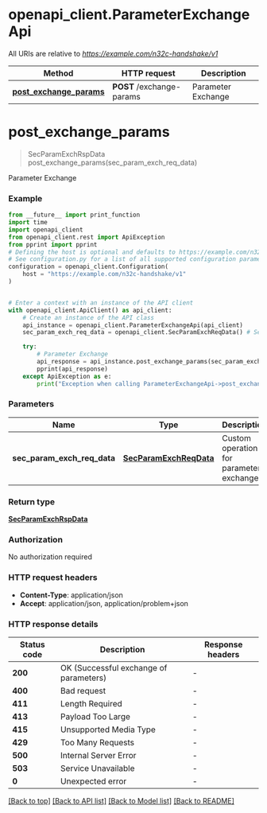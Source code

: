 # openapi_client.ParameterExchangeApi

All URIs are relative to *https://example.com/n32c-handshake/v1*

Method | HTTP request | Description
------------- | ------------- | -------------
[**post_exchange_params**](ParameterExchangeApi.md#post_exchange_params) | **POST** /exchange-params | Parameter Exchange


# **post_exchange_params**
> SecParamExchRspData post_exchange_params(sec_param_exch_req_data)

Parameter Exchange

### Example

```python
from __future__ import print_function
import time
import openapi_client
from openapi_client.rest import ApiException
from pprint import pprint
# Defining the host is optional and defaults to https://example.com/n32c-handshake/v1
# See configuration.py for a list of all supported configuration parameters.
configuration = openapi_client.Configuration(
    host = "https://example.com/n32c-handshake/v1"
)


# Enter a context with an instance of the API client
with openapi_client.ApiClient() as api_client:
    # Create an instance of the API class
    api_instance = openapi_client.ParameterExchangeApi(api_client)
    sec_param_exch_req_data = openapi_client.SecParamExchReqData() # SecParamExchReqData | Custom operation for parameter exchange

    try:
        # Parameter Exchange
        api_response = api_instance.post_exchange_params(sec_param_exch_req_data)
        pprint(api_response)
    except ApiException as e:
        print("Exception when calling ParameterExchangeApi->post_exchange_params: %s\n" % e)
```

### Parameters

Name | Type | Description  | Notes
------------- | ------------- | ------------- | -------------
 **sec_param_exch_req_data** | [**SecParamExchReqData**](SecParamExchReqData.md)| Custom operation for parameter exchange | 

### Return type

[**SecParamExchRspData**](SecParamExchRspData.md)

### Authorization

No authorization required

### HTTP request headers

 - **Content-Type**: application/json
 - **Accept**: application/json, application/problem+json

### HTTP response details
| Status code | Description | Response headers |
|-------------|-------------|------------------|
**200** | OK (Successful exchange of parameters) |  -  |
**400** | Bad request |  -  |
**411** | Length Required |  -  |
**413** | Payload Too Large |  -  |
**415** | Unsupported Media Type |  -  |
**429** | Too Many Requests |  -  |
**500** | Internal Server Error |  -  |
**503** | Service Unavailable |  -  |
**0** | Unexpected error |  -  |

[[Back to top]](#) [[Back to API list]](../README.md#documentation-for-api-endpoints) [[Back to Model list]](../README.md#documentation-for-models) [[Back to README]](../README.md)

